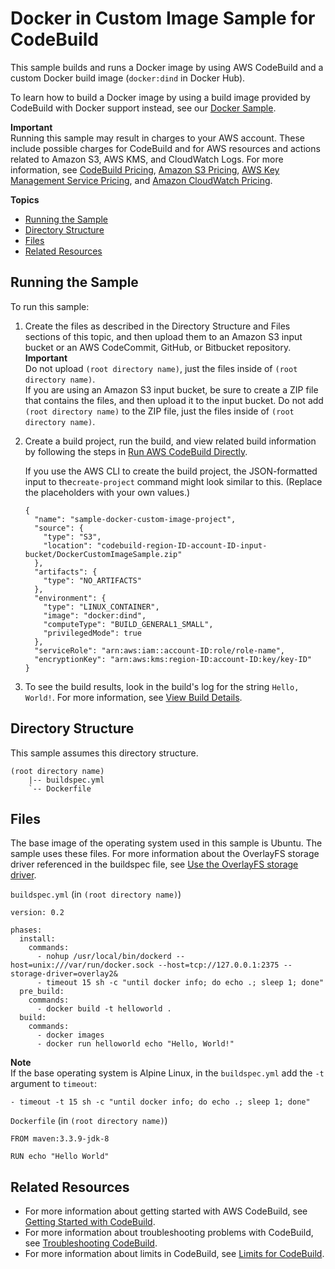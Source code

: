 # Docker in Custom Image Sample for CodeBuild<a name="sample-docker-custom-image"></a>

This sample builds and runs a Docker image by using AWS CodeBuild and a custom Docker build image \(`docker:dind` in Docker Hub\)\. 

To learn how to build a Docker image by using a build image provided by CodeBuild with Docker support instead, see our [Docker Sample](sample-docker.md)\.

**Important**  
Running this sample may result in charges to your AWS account\. These include possible charges for CodeBuild and for AWS resources and actions related to Amazon S3, AWS KMS, and CloudWatch Logs\. For more information, see [CodeBuild Pricing](http://aws.amazon.com/codebuild/pricing), [Amazon S3 Pricing](http://aws.amazon.com/s3/pricing), [AWS Key Management Service Pricing](http://aws.amazon.com/kms/pricing), and [Amazon CloudWatch Pricing](http://aws.amazon.com/cloudwatch/pricing)\.

**Topics**
+ [Running the Sample](#sample-docker-custom-image-running)
+ [Directory Structure](#sample-docker-custom-image-dir)
+ [Files](#sample-docker-custom-image-files)
+ [Related Resources](#w28aac11c41c32c17)

## Running the Sample<a name="sample-docker-custom-image-running"></a>

To run this sample:

1. Create the files as described in the Directory Structure and Files sections of this topic, and then upload them to an Amazon S3 input bucket or an AWS CodeCommit, GitHub, or Bitbucket repository\. 
**Important**  
Do not upload `(root directory name)`, just the files inside of `(root directory name)`\.   
If you are using an Amazon S3 input bucket, be sure to create a ZIP file that contains the files, and then upload it to the input bucket\. Do not add `(root directory name)` to the ZIP file, just the files inside of `(root directory name)`\.

1. Create a build project, run the build, and view related build information by following the steps in [Run AWS CodeBuild Directly](how-to-run.md)\.

   If you use the AWS CLI to create the build project, the JSON\-formatted input to the`create-project` command might look similar to this\. \(Replace the placeholders with your own values\.\)

   ```
   {
     "name": "sample-docker-custom-image-project",
     "source": {
       "type": "S3",
       "location": "codebuild-region-ID-account-ID-input-bucket/DockerCustomImageSample.zip"
     },
     "artifacts": {
       "type": "NO_ARTIFACTS"
     },
     "environment": {
       "type": "LINUX_CONTAINER",
       "image": "docker:dind",
       "computeType": "BUILD_GENERAL1_SMALL",
       "privilegedMode": true
     },
     "serviceRole": "arn:aws:iam::account-ID:role/role-name",
     "encryptionKey": "arn:aws:kms:region-ID:account-ID:key/key-ID"
   }
   ```

1. To see the build results, look in the build's log for the string `Hello, World!`\. For more information, see [View Build Details](view-build-details.md)\.

## Directory Structure<a name="sample-docker-custom-image-dir"></a>

This sample assumes this directory structure\.

```
(root directory name)
    |-- buildspec.yml
    `-- Dockerfile
```

## Files<a name="sample-docker-custom-image-files"></a>

The base image of the operating system used in this sample is Ubuntu\. The sample uses these files\. For more information about the OverlayFS storage driver referenced in the buildspec file, see [Use the OverlayFS storage driver](https://docs.docker.com/storage/storagedriver/overlayfs-driver/)\.

`buildspec.yml` \(in `(root directory name)`\)

```
version: 0.2

phases:
  install:
    commands:
      - nohup /usr/local/bin/dockerd --host=unix:///var/run/docker.sock --host=tcp://127.0.0.1:2375 --storage-driver=overlay2&
      - timeout 15 sh -c "until docker info; do echo .; sleep 1; done"
  pre_build:
    commands:
      - docker build -t helloworld .
  build:
    commands:
      - docker images
      - docker run helloworld echo "Hello, World!"
```

**Note**  
 If the base operating system is Alpine Linux, in the `buildspec.yml` add the `-t` argument to `timeout`:   

```
- timeout -t 15 sh -c "until docker info; do echo .; sleep 1; done"
```

`Dockerfile` \(in `(root directory name)`\)

```
FROM maven:3.3.9-jdk-8
 
RUN echo "Hello World"
```

## Related Resources<a name="w28aac11c41c32c17"></a>
+ For more information about getting started with AWS CodeBuild, see [Getting Started with CodeBuild](getting-started.md)\.
+ For more information about troubleshooting problems with CodeBuild, see [Troubleshooting CodeBuild](troubleshooting.md)\.
+ For more information about limits in CodeBuild, see [Limits for CodeBuild](limits.md)\.